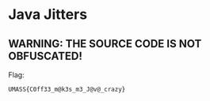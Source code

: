 # Java Jitters

## WARNING: THE SOURCE CODE IS NOT OBFUSCATED!

Flag:
```
UMASS{C0ff33_m@k3s_m3_J@v@_crazy}
```

